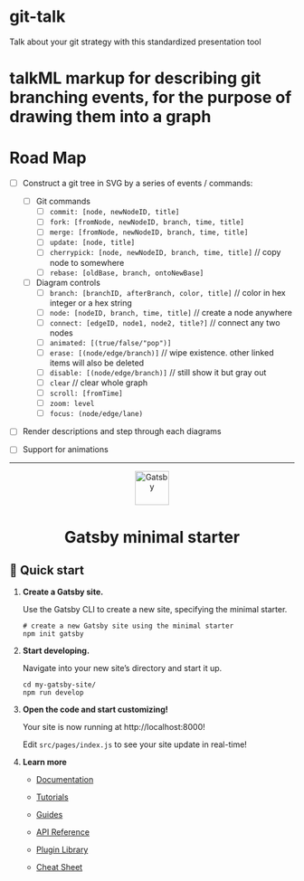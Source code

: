 # git-talk

Talk about your git strategy with this standardized presentation tool



# talkML markup for describing git branching events, for the purpose of drawing them into a graph

# Road Map

- [ ] Construct a git tree in SVG by a series of events / commands:
  - [ ] Git commands
    - [ ] `commit: [node, newNodeID, title]`
    - [ ] `fork: [fromNode, newNodeID, branch, time, title]`
    - [ ] `merge: [fromNode, newNodeID, branch, time, title]`
    - [ ] `update: [node, title]`
    - [ ] `cherrypick: [node, newNodeID, branch, time, title]` // copy node to somewhere
    - [ ] `rebase: [oldBase, branch, ontoNewBase]`
  - [ ] Diagram controls
    - [ ] `branch: [branchID, afterBranch, color, title]` // color in hex integer or a hex string
    - [ ] `node: [nodeID, branch, time, title]` // create a node anywhere
    - [ ] `connect: [edgeID, node1, node2, title?]` // connect any two nodes
    - [ ] `animated: [(true/false/"pop")]`
    - [ ] `erase: [(node/edge/branch)]` // wipe existence. other linked items will also be deleted
    - [ ] `disable: [(node/edge/branch)]` // still show it but gray out
    - [ ] `clear` // clear whole graph
    - [ ] `scroll: [fromTime]`
    - [ ] `zoom: level`
    - [ ] `focus: (node/edge/lane)`
- [ ] Render descriptions and step through each diagrams
- [ ] Support for animations









<hr />



<p align="center">
  <a href="https://www.gatsbyjs.com/?utm_source=starter&utm_medium=readme&utm_campaign=minimal-starter">
    <img alt="Gatsby" src="https://www.gatsbyjs.com/Gatsby-Monogram.svg" width="60" />
  </a>
</p>
<h1 align="center">
  Gatsby minimal starter
</h1>

## 🚀 Quick start

1.  **Create a Gatsby site.**

    Use the Gatsby CLI to create a new site, specifying the minimal starter.

    ```shell
    # create a new Gatsby site using the minimal starter
    npm init gatsby
    ```

2.  **Start developing.**

    Navigate into your new site’s directory and start it up.

    ```shell
    cd my-gatsby-site/
    npm run develop
    ```

3.  **Open the code and start customizing!**

    Your site is now running at http://localhost:8000!

    Edit `src/pages/index.js` to see your site update in real-time!

4.  **Learn more**

    - [Documentation](https://www.gatsbyjs.com/docs/?utm_source=starter&utm_medium=readme&utm_campaign=minimal-starter)

    - [Tutorials](https://www.gatsbyjs.com/tutorial/?utm_source=starter&utm_medium=readme&utm_campaign=minimal-starter)

    - [Guides](https://www.gatsbyjs.com/tutorial/?utm_source=starter&utm_medium=readme&utm_campaign=minimal-starter)

    - [API Reference](https://www.gatsbyjs.com/docs/api-reference/?utm_source=starter&utm_medium=readme&utm_campaign=minimal-starter)

    - [Plugin Library](https://www.gatsbyjs.com/plugins?utm_source=starter&utm_medium=readme&utm_campaign=minimal-starter)

    - [Cheat Sheet](https://www.gatsbyjs.com/docs/cheat-sheet/?utm_source=starter&utm_medium=readme&utm_campaign=minimal-starter)
